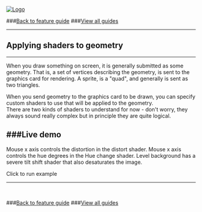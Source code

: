 
[![Logo](http://luxeengine.com/images/logo.png)](index.html)

###[Back to feature guide](guide.html#shaders)
###[View all guides](guide.html)

---
## Applying shaders to geometry
---

When you draw something on screen, it is generally submitted as some geometry. That is, a set of vertices describing the geometry, is sent to the graphics card for rendering. A sprite, is a "quad", and generally is sent as two triangles.

When you send geometry to the graphics card to be drawn, you can specify custom shaders to use that will be applied to the geometry.   
There are two kinds of shaders to understand for now - don't worry, they always sound really complex but in principle they are quite logical.



###Live demo
---
Mouse x axis controls the distortion in the distort shader.
Mouse x axis controls the hue degrees in the Hue change shader.
Level background has a severe tilt shift shader that also desaturates the image.

<div data-content="samples/test_shaders/index.html" class="sample"> <p>Click to run example</p> </div>

---

&nbsp;   

###[Back to feature guide](guide.html#shaders)
###[View all guides](guide.html)

&nbsp;   
&nbsp;   
&nbsp;   
